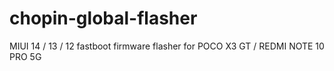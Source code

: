 # chopin-global-flasher
MIUI 14 / 13 / 12 fastboot firmware flasher for POCO X3 GT / REDMI NOTE 10 PRO 5G
